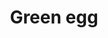 ---
layout: item
title: Green egg
item-id: 10531
datatable: true
id: 10531
name: "Green egg"
members: true
lowalch: null
highalch: null
examine: "Use to poison your enemies!"
monsters:
  - id: 5739
    name: "Penance Fighter"
    members: true
    combat_level: 30
    wiki_url: "https://oldschool.runescape.wiki/w/Penance_Fighter#Wave_1"
    drops:
      - quantity: "2"
        rarity: 1
    image: "https://oldschool.runescape.wiki/images/5/59/Penance_Fighter_%28wave_1%29.png?31856"
  - id: 5740
    name: "Penance Fighter"
    members: true
    combat_level: 32
    wiki_url: "https://oldschool.runescape.wiki/w/Penance_Fighter#Wave_2"
    drops:
      - quantity: "2"
        rarity: 1
    image: "https://oldschool.runescape.wiki/images/5/59/Penance_Fighter_%28wave_1%29.png?31856"
  - id: 5741
    name: "Penance Fighter"
    members: true
    combat_level: 37
    wiki_url: "https://oldschool.runescape.wiki/w/Penance_Fighter#Wave_3"
    drops:
      - quantity: "2"
        rarity: 1
    image: "https://oldschool.runescape.wiki/images/5/59/Penance_Fighter_%28wave_1%29.png?31856"
  - id: 5742
    name: "Penance Fighter"
    members: true
    combat_level: 42
    wiki_url: "https://oldschool.runescape.wiki/w/Penance_Fighter#Wave_4"
    drops:
      - quantity: "2"
        rarity: 1
    image: "https://oldschool.runescape.wiki/images/5/59/Penance_Fighter_%28wave_1%29.png?31856"
  - id: 5743
    name: "Penance Fighter"
    members: true
    combat_level: 47
    wiki_url: "https://oldschool.runescape.wiki/w/Penance_Fighter#Wave_5"
    drops:
      - quantity: "2"
        rarity: 1
    image: "https://oldschool.runescape.wiki/images/5/59/Penance_Fighter_%28wave_1%29.png?31856"
  - id: 5744
    name: "Penance Fighter"
    members: true
    combat_level: 56
    wiki_url: "https://oldschool.runescape.wiki/w/Penance_Fighter#Wave_6"
    drops:
      - quantity: "2"
        rarity: 1
    image: "https://oldschool.runescape.wiki/images/5/59/Penance_Fighter_%28wave_1%29.png?31856"
  - id: 5745
    name: "Penance Fighter"
    members: true
    combat_level: 61
    wiki_url: "https://oldschool.runescape.wiki/w/Penance_Fighter#Wave_7/10"
    drops:
      - quantity: "2"
        rarity: 1
    image: "https://oldschool.runescape.wiki/images/5/59/Penance_Fighter_%28wave_1%29.png?31856"
  - id: 5746
    name: "Penance Fighter"
    members: true
    combat_level: 68
    wiki_url: "https://oldschool.runescape.wiki/w/Penance_Fighter#Wave_8"
    drops:
      - quantity: "2"
        rarity: 1
    image: "https://oldschool.runescape.wiki/images/5/59/Penance_Fighter_%28wave_1%29.png?31856"
  - id: 5747
    name: "Penance Fighter"
    members: true
    combat_level: 77
    wiki_url: "https://oldschool.runescape.wiki/w/Penance_Fighter#Wave_9"
    drops:
      - quantity: "2"
        rarity: 1
    image: "https://oldschool.runescape.wiki/images/5/59/Penance_Fighter_%28wave_1%29.png?31856"
  - id: 5757
    name: "Penance Ranger"
    members: true
    combat_level: 21
    wiki_url: "https://oldschool.runescape.wiki/w/Penance_Ranger#Wave_1"
    drops:
      - quantity: "2"
        rarity: 1
    image: "https://oldschool.runescape.wiki/images/9/9f/Penance_Ranger_%28wave_1%29.png?2a0b2"
  - id: 5758
    name: "Penance Ranger"
    members: true
    combat_level: 25
    wiki_url: "https://oldschool.runescape.wiki/w/Penance_Ranger#Wave_2"
    drops:
      - quantity: "2"
        rarity: 1
    image: "https://oldschool.runescape.wiki/images/9/9f/Penance_Ranger_%28wave_1%29.png?2a0b2"
  - id: 5759
    name: "Penance Ranger"
    members: true
    combat_level: 32
    wiki_url: "https://oldschool.runescape.wiki/w/Penance_Ranger#Wave_3"
    drops:
      - quantity: "2"
        rarity: 1
    image: "https://oldschool.runescape.wiki/images/9/9f/Penance_Ranger_%28wave_1%29.png?2a0b2"
  - id: 5760
    name: "Penance Ranger"
    members: true
    combat_level: 38
    wiki_url: "https://oldschool.runescape.wiki/w/Penance_Ranger#Wave_4"
    drops:
      - quantity: "2"
        rarity: 1
    image: "https://oldschool.runescape.wiki/images/9/9f/Penance_Ranger_%28wave_1%29.png?2a0b2"
  - id: 5761
    name: "Penance Ranger"
    members: true
    combat_level: 43
    wiki_url: "https://oldschool.runescape.wiki/w/Penance_Ranger#Wave_5"
    drops:
      - quantity: "2"
        rarity: 1
    image: "https://oldschool.runescape.wiki/images/9/9f/Penance_Ranger_%28wave_1%29.png?2a0b2"
  - id: 5762
    name: "Penance Ranger"
    members: true
    combat_level: 51
    wiki_url: "https://oldschool.runescape.wiki/w/Penance_Ranger#Wave_6"
    drops:
      - quantity: "2"
        rarity: 1
    image: "https://oldschool.runescape.wiki/images/9/9f/Penance_Ranger_%28wave_1%29.png?2a0b2"
  - id: 5763
    name: "Penance Ranger"
    members: true
    combat_level: 57
    wiki_url: "https://oldschool.runescape.wiki/w/Penance_Ranger#Wave_7/10"
    drops:
      - quantity: "2"
        rarity: 1
    image: "https://oldschool.runescape.wiki/images/9/9f/Penance_Ranger_%28wave_1%29.png?2a0b2"
  - id: 5764
    name: "Penance Ranger"
    members: true
    combat_level: 64
    wiki_url: "https://oldschool.runescape.wiki/w/Penance_Ranger#Wave_8"
    drops:
      - quantity: "2"
        rarity: 1
    image: "https://oldschool.runescape.wiki/images/9/9f/Penance_Ranger_%28wave_1%29.png?2a0b2"
  - id: 5765
    name: "Penance Ranger"
    members: true
    combat_level: 72
    wiki_url: "https://oldschool.runescape.wiki/w/Penance_Ranger#Wave_9"
    drops:
      - quantity: "2"
        rarity: 1
    image: "https://oldschool.runescape.wiki/images/9/9f/Penance_Ranger_%28wave_1%29.png?2a0b2"
---
